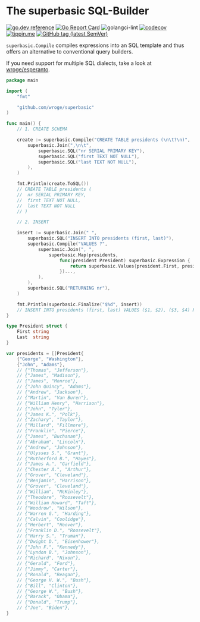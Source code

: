 # The superbasic SQL-Builder

[![go.dev reference](https://img.shields.io/badge/go.dev-reference-007d9c?logo=go&logoColor=white)](https://pkg.go.dev/github.com/wroge/superbasic)
[![Go Report Card](https://goreportcard.com/badge/github.com/wroge/superbasic)](https://goreportcard.com/report/github.com/wroge/superbasic)
![golangci-lint](https://github.com/wroge/superbasic/workflows/golangci-lint/badge.svg)
[![codecov](https://codecov.io/gh/wroge/superbasic/branch/main/graph/badge.svg?token=SBSedMOGHR)](https://codecov.io/gh/wroge/superbasic)
[![tippin.me](https://badgen.net/badge/%E2%9A%A1%EF%B8%8Ftippin.me/@_wroge/F0918E)](https://tippin.me/@_wroge)
[![GitHub tag (latest SemVer)](https://img.shields.io/github/tag/wroge/superbasic.svg?style=social)](https://github.com/wroge/superbasic/tags)

```superbasic.Compile``` compiles expressions into an SQL template and thus offers an alternative to conventional query builders.

If you need support for multiple SQL dialects, take a look at [wroge/esperanto](https://github.com/wroge/esperanto).

```go
package main

import (
	"fmt"

	"github.com/wroge/superbasic"
)

func main() {
	// 1. CREATE SCHEMA

	create := superbasic.Compile("CREATE TABLE presidents (\n\t?\n)",
		superbasic.Join(",\n\t",
			superbasic.SQL("nr SERIAL PRIMARY KEY"),
			superbasic.SQL("first TEXT NOT NULL"),
			superbasic.SQL("last TEXT NOT NULL"),
		),
	)

	fmt.Println(create.ToSQL())
	// CREATE TABLE presidents (
	//	nr SERIAL PRIMARY KEY,
	//	first TEXT NOT NULL,
	//	last TEXT NOT NULL
	// )

	// 2. INSERT

	insert := superbasic.Join(" ",
		superbasic.SQL("INSERT INTO presidents (first, last)"),
		superbasic.Compile("VALUES ?",
			superbasic.Join(", ",
				superbasic.Map(presidents,
					func(president President) superbasic.Expression {
						return superbasic.Values{president.First, president.Last}
					})...,
			),
		),
		superbasic.SQL("RETURNING nr"),
	)

	fmt.Println(superbasic.Finalize("$%d", insert))
	// INSERT INTO presidents (first, last) VALUES ($1, $2), ($3, $4) RETURNING nr [George Washington John Adams]
}

type President struct {
	First string
	Last  string
}

var presidents = []President{
	{"George", "Washington"},
	{"John", "Adams"},
	// {"Thomas", "Jefferson"},
	// {"James", "Madison"},
	// {"James", "Monroe"},
	// {"John Quincy", "Adams"},
	// {"Andrew", "Jackson"},
	// {"Martin", "Van Buren"},
	// {"William Henry", "Harrison"},
	// {"John", "Tyler"},
	// {"James K.", "Polk"},
	// {"Zachary", "Taylor"},
	// {"Millard", "Fillmore"},
	// {"Franklin", "Pierce"},
	// {"James", "Buchanan"},
	// {"Abraham", "Lincoln"},
	// {"Andrew", "Johnson"},
	// {"Ulysses S.", "Grant"},
	// {"Rutherford B.", "Hayes"},
	// {"James A.", "Garfield"},
	// {"Chester A.", "Arthur"},
	// {"Grover", "Cleveland"},
	// {"Benjamin", "Harrison"},
	// {"Grover", "Cleveland"},
	// {"William", "McKinley"},
	// {"Theodore", "Roosevelt"},
	// {"William Howard", "Taft"},
	// {"Woodrow", "Wilson"},
	// {"Warren G.", "Harding"},
	// {"Calvin", "Coolidge"},
	// {"Herbert", "Hoover"},
	// {"Franklin D.", "Roosevelt"},
	// {"Harry S.", "Truman"},
	// {"Dwight D.", "Eisenhower"},
	// {"John F.", "Kennedy"},
	// {"Lyndon B.", "Johnson"},
	// {"Richard", "Nixon"},
	// {"Gerald", "Ford"},
	// {"Jimmy", "Carter"},
	// {"Ronald", "Reagan"},
	// {"George H. W.", "Bush"},
	// {"Bill", "Clinton"},
	// {"George W.", "Bush"},
	// {"Barack", "Obama"},
	// {"Donald", "Trump"},
	// {"Joe", "Biden"},
}
```
